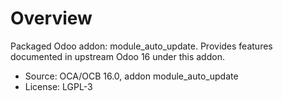 # Overview

Packaged Odoo addon: module_auto_update. Provides features documented in upstream Odoo 16 under this addon.

- Source: OCA/OCB 16.0, addon module_auto_update
- License: LGPL-3
